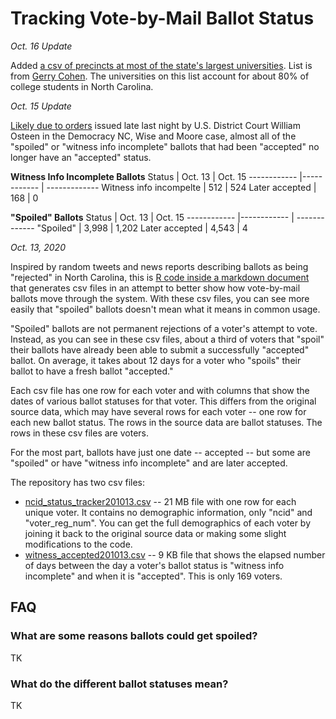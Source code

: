 # Tracking Vote-by-Mail Ballot Status

*Oct. 16 Update*

Added [a csv of precincts at most of the state's largest universities](https://github.com/carolinadatadesk/nc_absentee_2020/blob/main/data/precincts_colleges_nc.csv). List is from [Gerry Cohen](@gercohen). The universities on this list account for about 80% of college students in North Carolina.

*Oct. 15 Update*

[Likely due to orders](https://www.ncsbe.gov/news/press-releases/2020/10/15/statement-executive-director-karen-brinson-bell) issued late last night by U.S. District Court William Osteen in the Democracy NC, Wise and Moore case, almost all of the "spoiled" or  "witness info incomplete" ballots that had been "accepted" no longer have an "accepted" status. 


**Witness Info Incomplete Ballots**
Status | Oct. 13 | Oct. 15
------------ |------------ | -------------
Witness info incompelte | 512 | 524
Later accepted | 168 | 0


**"Spoiled" Ballots**
Status | Oct. 13 | Oct. 15
------------ |------------ | -------------
"Spoiled" | 3,998 | 1,202
Later accepted | 4,543 | 4


*Oct. 13, 2020*

Inspired by random tweets and news reports describing ballots as being "rejected" in North Carolina, this is [R code inside a markdown document](https://github.com/carolinadatadesk/nc_absentee_2020/blob/main/nc_abst_ballot_status_2020.Rmd) that generates csv files in an attempt to better show how vote-by-mail ballots move through the system. With these csv files, you can see more easily that "spoiled" ballots doesn't mean what it means in common usage. 

"Spoiled" ballots are not permanent rejections of a voter's attempt to vote. Instead, as you can see in these csv files, about a third of voters that "spoil" their ballots have already been able to submit a successfully "accepted" ballot. On average, it takes about 12 days for a voter who "spoils" their ballot to have a fresh ballot "accepted."

Each csv file has one row for each voter and with columns that show the dates of various ballot statuses for that voter. This differs from the original source data, which may have several rows for each voter -- one row for each new ballot status. The rows in the source data are ballot statuses. The rows in these csv files are voters.

For the most part, ballots have just one date -- accepted -- but some are "spoiled" or have "witness info incomplete" and are later accepted.

The repository has two csv files:
* [ncid_status_tracker201013.csv](https://github.com/carolinadatadesk/nc_absentee_2020/blob/main/ncid_status_tracker201013.csv) -- 21 MB file with one row for each unique voter. It contains no demographic information, only "ncid" and "voter_reg_num". You can get the full demographics of each voter by joining it back to the original source data or making some slight modifications to the code.
* [witness_accepted201013.csv](https://github.com/carolinadatadesk/nc_absentee_2020/blob/main/witness_accepted201013.csv) -- 9 KB file that shows the elapsed number of days between the day a voter's ballot status is "witness info incomplete" and when it is "accepted". This is only 169 voters.

## FAQ

### What are some reasons ballots could get spoiled?
TK

### What do the different ballot statuses mean?
TK

